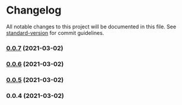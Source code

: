 # Changelog

All notable changes to this project will be documented in this file. See [standard-version](https://github.com/conventional-changelog/standard-version) for commit guidelines.

### [0.0.7](https://github.com/christopher-caldwell/common-aws-actions/compare/v0.0.6...v0.0.7) (2021-03-02)

### [0.0.6](https://github.com/christopher-caldwell/common-aws-actions/compare/v0.0.5...v0.0.6) (2021-03-02)

### [0.0.5](https://github.com/christopher-caldwell/common-aws-actions/compare/v0.0.4...v0.0.5) (2021-03-02)

### 0.0.4 (2021-03-02)
